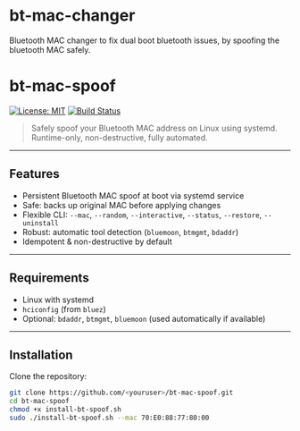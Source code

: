 # bt-mac-changer
Bluetooth MAC changer to fix dual boot bluetooth issues, by spoofing the bluetooth MAC safely.
# bt-mac-spoof

[![License: MIT](https://img.shields.io/badge/License-MIT-green.svg)](LICENSE)
[![Build Status](https://img.shields.io/badge/build-passing-brightgreen)](#)

> Safely spoof your Bluetooth MAC address on Linux using systemd. Runtime-only, non-destructive, fully automated.

---

## Features

- Persistent Bluetooth MAC spoof at boot via systemd service
- Safe: backs up original MAC before applying changes
- Flexible CLI: `--mac`, `--random`, `--interactive`, `--status`, `--restore`, `--uninstall`
- Robust: automatic tool detection (`bluemoon`, `btmgmt`, `bdaddr`)
- Idempotent & non-destructive by default

---

## Requirements

- Linux with systemd
- `hciconfig` (from `bluez`)  
- Optional: `bdaddr`, `btmgmt`, `bluemoon` (used automatically if available)

---

## Installation

Clone the repository:

```bash
git clone https://github.com/<youruser>/bt-mac-spoof.git
cd bt-mac-spoof
chmod +x install-bt-spoof.sh
sudo ./install-bt-spoof.sh --mac 70:E0:88:77:80:00
